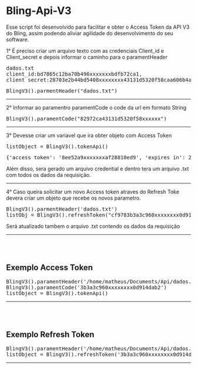 # Bling-Api-V3

Esse script foi desenvolvido para facilitar e obter o Access Token da API V3 do Bling, assim podendo aliviar agilidade do desenvolvimento do seu software.

1° É preciso criar um arquivo texto com as credenciais Client_id e Client_secret e depois informar o caminho para o paramentHeader
<pre>
dados.txt
client_id:bd7865c12ba70b496xxxxxxxbdfb72ca1,
client_secret:28703e2b44bd5408xxxxxxxx43131d5320f58caa606b4a4d459c
</pre>
<pre>
BlingV3().parmentHeader("dados.txt")
</pre>
  
--------------------------------

2° Informar ao paramentro paramentCode o code da url em formato String
<pre>
BlingV3().paramentCode("82972ca43131d5320f58xxxxxx")
</pre>
--------------------------------

3° Devesse criar um variavel que ira obter objeto com Access Token
<pre>
listObject = BlingV3().tokenApi()
</pre>
<pre>
{'access_token': '8ee52a9xxxxxxxaf28810ed9', 'expires_in': 21600, 'token_type': 'Bearer', 'scope': '9xx08 98xx9 98x0 9x313 9xx14 98xx5 1xxxxx4 57xx04 156xxx2 5xxxx6 6631498 106xxxx10 1xxxx097 199xxxx9 20xxxx821 2206xxx74 3xxx7553 3182xxx56 3xxx57559 31xx565 318xxx570 3182xxx76 3xxxx5 363xxx90 363xx591 3xxx167 3xxxx3556 363953706 79158xxxx 87xxxxx881 164xxxx4 178xxxxxx11 18xxx35257 58xxxx180 623xxx327 13xxx012976 13645xx97 13645xxx998', 'refresh_token': 'cf9783bxxxxxc1df0d914dab2'}
</pre>
Além disso, sera gerado um arquivo credential e dentro tera um arquivo .txt com todos os dados da requisição.

----------------------------------

4° Caso queira solicitar um novo Access token atraves do Refresh Toke
devera criar um objeto que recebe os novos parametro.
<pre>
BlingV3().parmentHeader('dados.txt')
listObj = BlingV3().refreshToken("cf9783b3a3c960xxxxxxxx0d914dab2")
</pre>
Será atualizado tambem o arquivo .txt contendo os dados da requisição

------------------------------------------------------------------------------------
<br>
<br>

<h2>Exemplo Access Token</h2>
<pre>
BlingV3().paramentHeader('/home/matheus/Documents/Api/dados.txt')
BlingV3().paramentCode('3b3a3c960xxxxxxxx0d914dab2')
listObject = BlingV3().tokenApi()
</pre>

--------------------------------
<br>
<br>

<h2>Exemplo Refresh Token</h2>
<pre>
BlingV3().paramentHeader('/home/matheus/Documents/Api/dados.txt')
listObject = BlingV3().refreshToken('3b3a3c960xxxxxxxx0d914dab2')
</pre>

-------------------------------
